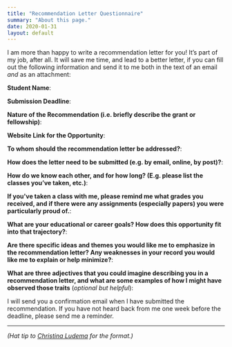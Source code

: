```yaml
---
title: "Recommendation Letter Questionnaire"
summary: "About this page."
date: 2020-01-31
layout: default
---
```


I am more than happy to write a recommendation letter for you! It’s part of my job, after all. It will save me time, and lead to a better letter, if you can fill out the following information and send it to me both in the text of an email *and* as an attachment:

**Student Name**:

**Submission Deadline**:

**Nature of the Recommendation (i.e. briefly describe the grant or fellowship)**:

**Website Link for the Opportunity**:

**To whom should the recommendation letter be addressed?**:

**How does the letter need to be submitted (e.g. by email, online, by post)?**:

**How do we know each other, and for how long? (E.g. please list the classes you’ve taken, etc.)**:

**If you've taken a class with me, please remind me what grades you received, and if there were any assignments (especially papers) you were particularly proud of.**:

**What are your educational or career goals? How does this opportunity fit into that trajectory?**:

**Are there specific ideas and themes you would like me to emphasize in the recommendation letter? Any weaknesses in your record you would like me to explain or help minimize?**:

**What are three adjectives that you could imagine describing you in a recommendation letter, and what are some examples of how I might have observed those traits** (*optional but helpful*):

I will send you a confirmation email when I have submitted the recommendation. If you have not heard back from me one week before the deadline, please send me a reminder.

----
*(Hat tip to [Christina Ludema][1] for the format.)*


[1]:	https://twitter.com/christinaludema/status/1171523623200256001
